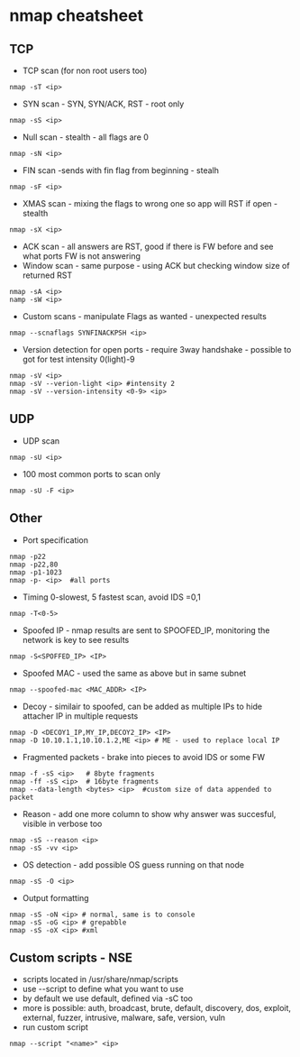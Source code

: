 # nmap cheatsheet

## TCP

- TCP scan (for non root users too)
  
```shell
nmap -sT <ip>
```

- SYN scan - SYN, SYN/ACK, RST - root only

```shell
nmap -sS <ip>
```

- Null scan - stealth - all flags are 0

```shell
nmap -sN <ip>
```

- FIN scan -sends with fin flag from beginning - stealh

```shell
nmap -sF <ip>
```

- XMAS scan - mixing the flags to wrong one so app will RST if open - stealth

```shell
nmap -sX <ip>
```

- ACK scan - all answers are RST, good if there is FW before and see what ports FW is not answering
- Window scan - same purpose - using ACK but checking window size of returned RST

```shell
nmap -sA <ip>
namp -sW <ip>
```

- Custom scans - manipulate Flags as wanted - unexpected results

```shell
nmap --scnaflags SYNFINACKPSH <ip>
```

- Version detection for open ports - require 3way handshake - possible to got for test intensity 0(light)-9

```shell
nmap -sV <ip>
nmap -sV --verion-light <ip> #intensity 2
nmap -sV --version-intensity <0-9> <ip>
```

## UDP

- UDP scan

```shell
nmap -sU <ip>
```

- 100 most common ports to scan only

```shell
nmap -sU -F <ip>
```

## Other

- Port specification

```shell
nmap -p22
nmap -p22,80
nmap -p1-1023
nmap -p- <ip>  #all ports
```

- Timing 0-slowest, 5 fastest scan, avoid IDS =0,1

```shell
nmap -T<0-5>
```

- Spoofed IP - nmap results are sent to SPOOFED_IP, monitoring the network is key to see results
  
```shell
nmap -S<SPOFFED_IP> <IP>
```

- Spoofed MAC - used the same as above but in same subnet

```shell
nmap --spoofed-mac <MAC_ADDR> <IP>
```

- Decoy - similair to spoofed, can be added as multiple IPs to hide attacher IP in multiple requests

```shell
nmap -D <DECOY1_IP,MY_IP,DECOY2_IP> <IP>
nmap -D 10.10.1.1,10.10.1.2,ME <ip> # ME - used to replace local IP
```

- Fragmented packets - brake into pieces to avoid IDS or some FW

```shell
nmap -f -sS <ip>   # 8byte fragments
nmap -ff -sS <ip>  # 16byte fragments
nmap --data-length <bytes> <ip>  #custom size of data appended to packet
```

- Reason - add one more column to show why answer was succesful, visible in verbose too

```shell
nmap -sS --reason <ip>
nmap -sS -vv <ip>
```

- OS detection - add possible OS guess running on that node

```shell
nmap -sS -O <ip>
```

- Output formatting

```shell
nmap -sS -oN <ip> # normal, same is to console
nmap -sS -oG <ip> # grepabble
nmap -sS -oX <ip> #xml
```

## Custom scripts - NSE

- scripts located in /usr/share/nmap/scripts
- use --script to define what you want to use
- by default we use default, defined via -sC too
- more is possible: auth, broadcast, brute, default, discovery, dos, exploit, external, fuzzer, intrusive, malware, safe, version, vuln
- run custom script

```shell
nmap --script "<name>" <ip>
```
